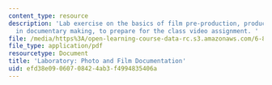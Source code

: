 ```yaml
---
content_type: resource
description: 'Lab exercise on the basics of film pre-production, production and post-production
  in documentary making, to prepare for the class video assignment. '
file: /media/https%3A/open-learning-course-data-rc.s3.amazonaws.com/6-811-principles-and-practice-of-assistive-technology-fall-2014/efd38e09060708424ab3f4994835406a_MIT6_811F14_Lab3.pdf
file_type: application/pdf
resourcetype: Document
title: 'Laboratory: Photo and Film Documentation'
uid: efd38e09-0607-0842-4ab3-f4994835406a
---
```


